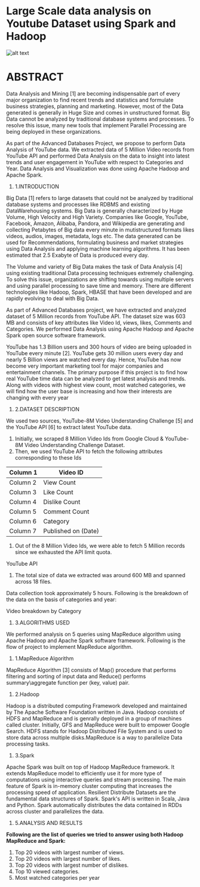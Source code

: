 # Large Scale data analysis on Youtube Dataset using Spark and Hadoop

![alt text](https://servicesdirectory.withyoutube.com/static/images/logo.svg)



# ABSTRACT

Data Analysis and Mining [1] are becoming indispensable part of every major organization to find recent trends and statistics and formulate business strategies, planning and marketing. However, most of the Data generated is generally in Huge Size and comes in unstructured format.  Big Data cannot be analyzed by traditional database systems and processes. To resolve this issue, many new tools that implement Parallel Processing are being deployed in these organizations.

As part of the Advanced Databases Project, we propose to perform Data Analysis of YouTube data. We extracted data of 5 Million Video records from YouTube API and performed Data Analysis on the data to insight into latest trends and user engagement in YouTube with respect to Categories and Year. Data Analysis and Visualization was done using Apache Hadoop and Apache Spark.

1. 1.INTRODUCTION

Big Data [1] refers to large datasets that could not be analyzed by traditional database systems and processes like RDBMS and existing DataWarehousing systems. Big Data is generally characterized by Huge Volume, High Velocity and High Variety. Companies like Google, YouTube, Facebook, Amazon, Alibaba, Pandora, and Wikipedia are generating and collecting Petabytes of Big data every minute in mutistructured formats likes videos, audios, images, metadata, logs etc. The data generated can be used for Recommendations, formulating business and market strategies using Data Analysis and applying machine learning algorithms. It has been estimated that 2.5 Exabyte of Data is produced every day.

The Volume and variety of Big Data makes the task of Data Analysis [4] using existing traditional Data processing techniques extremely challenging.  To solve this issue, organizations are shifting towards using multiple servers and using parallel processing to save time and memory. There are different technologies like Hadoop, Spark, HBASE that have been developed and are rapidly evolving to deal with Big Data.

As part of Advanced Databases project, we have extracted and analyzed dataset of 5 Million records from YouTube API. The dataset size was 603 MB and consists of key attributes like Video Id, views, likes, Comments and Categories. We performed Data Analysis using Apache Hadoop and Apache Spark open source software framework.

YouTube has 1.3 Billion users and 300 hours of video are being uploaded in YouTube every minute [2]. YouTube gets 30 million users every day and nearly 5 Billion views are watched every day. Hence, YouTube has now become very important marketing tool for major companies and entertainment channels. The primary purpose if this project is to find how real YouTube time data can be analyzed to get latest analysis and trends.  Along with videos with highest view count, most watched categories, we will find how the user base is increasing and how their interests are changing with every year


1. 2.DATASET DESCRIPTION

We used two sources, YouTube-8M Video Understanding Challenge [5] and the YouTube API [6] to extract latest YouTube data.

1. Initially, we scraped 8 Million Video Ids from Google Cloud &amp; YouTube-8M Video Understanding Challenge Dataset.
2. Then, we used YouTube API to fetch the following attributes corresponding to these Ids

| Column 1 | Video ID |
| --- | --- |
| Column 2 | View Count |
| Column 3 | Like Count |
| Column 4 | Dislike Count |
| Column 5 | Comment Count |
| Column 6 | Category |
| Column 7 | Published on (Date) |







1. Out of the 8 Million Video Ids, we were able to fetch 5 Million records since we exhausted the API limit quota.


YouTube API

1. The total size of data we extracted was around 600 MB and spanned across 18 files.

Data collection took approximately 5 hours. Following is the breakdown of the data on the basis of categories and year:



Video  breakdown by Category

1. 3.ALGORITHMS USED

We performed analysis on 5 queries using MapReduce algorithm using Apache Hadoop and Apache Spark software framework.  Following is the flow of project to implement MapReduce algorithm.

 
1. 1.MapReduce Algorithm

MapReduce Algorithm [3] consists of Map() procedure that performs filtering and sorting of input data and Reduce() performs summary\aggregate function per (key, value) pair.

 
1. 2.Hadoop

Hadoop is a distributed computing Framework developed and maintained by The Apache Software Foundation written in Java. Hadoop consists of HDFS and MapReduce and is genrally deployed in a group of machines called cluster. Initially, GFS and MapReduce were built to empower Google Search. HDFS stands for Hadoop Distributed File System and is used to store data across multiple disks.MapReduce is a way to parallelize Data processing tasks.

1. 3.Spark

Apache Spark was built on top of Hadoop MapReduce framework. It extends MapReduce model to efficiently use it for more type of computations using interactive queries and stream processing. The main feature of Spark is in-memory cluster computing that increases the processing speed of application. Resilient Distribute Datasets are the fundamental data structures of Spark. Spark&#39;s API is written in Scala, Java and Python. Spark automatically distributes the data contained in RDDs across cluster and parallelizes the data.

1. 5.ANALYSIS AND RESULTS

**Following are the list of queries we tried to answer using both Hadoop MapReduce and Spark:**

1. Top 20 videos with largest number of views.
2. Top 20 videos with largest number of likes.
3. Top 20 videos with largest number of dislikes.
4. Top 10 viewed categories.
5. Most watched categories per year

